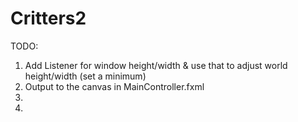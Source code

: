 # Critters2

TODO:
1. Add Listener for window height/width & use that to adjust world height/width (set a minimum)
2. Output to the canvas in MainController.fxml
3. 
4.
